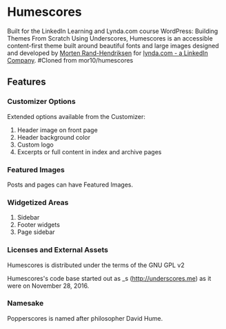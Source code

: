 # Humescores
Built for the LinkedIn Learning and Lynda.com course WordPress: Building Themes From Scratch Using Underscores, Humescores is an accessible content-first theme built around beautiful fonts and large images designed and developed by [Morten Rand-Hendriksen](http://mor10.com) for [lynda.com - a LinkedIn Company](http://lynda.com/mor10).
#Cloned from mor10/humescores

## Features

### Customizer Options
Extended options available from the Customizer:

1. Header image on front page
2. Header background color
3. Custom logo
4. Excerpts or full content in index and archive pages

### Featured Images
Posts and pages can have Featured Images.

### Widgetized Areas
1. Sidebar
2. Footer widgets
3. Page sidebar

### Licenses and External Assets
Humescores is distributed under the terms of the GNU GPL v2

Humescores's code base started out as _s (http://underscores.me) as it were on November 28, 2016.

### Namesake
Popperscores is named after philosopher David Hume.
